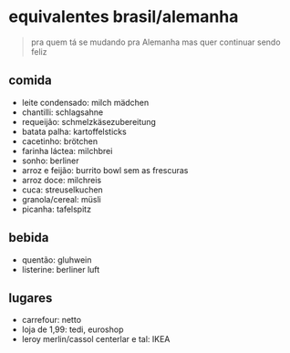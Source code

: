 # equivalentes brasil/alemanha
> pra quem tá se mudando pra Alemanha mas quer continuar sendo feliz

## comida
- leite condensado: milch mädchen
- chantilli: schlagsahne
- requeijão: schmelzkäsezubereitung
- batata palha: kartoffelsticks
- cacetinho: brötchen
- farinha láctea: milchbrei
- sonho: berliner
- arroz e feijão: burrito bowl sem as frescuras
- arroz doce: milchreis
- cuca: streuselkuchen
- granola/cereal: müsli
- picanha: tafelspitz 

## bebida

* quentão: gluhwein
* listerine: berliner luft

## lugares

* carrefour: netto
* loja de 1,99: tedi, euroshop
* leroy merlin/cassol centerlar e tal: IKEA
